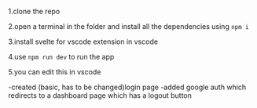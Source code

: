 1.clone the repo

2.open a terminal in the folder and install all the dependencies using ```npm i```

3.install svelte for vscode extension in vscode

4.use ```npm run dev``` to run the app

5.you can edit this in vscode

-created (basic, has to be changed)login page
-added google auth which redirects to a dashboard page which has a logout button
